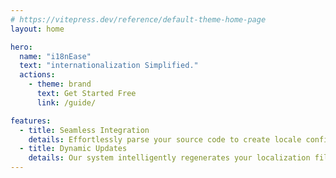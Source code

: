 ```yaml
---
# https://vitepress.dev/reference/default-theme-home-page
layout: home

hero:
  name: "i18nEase"
  text: "internationalization Simplified."
  actions:
    - theme: brand
      text: Get Started Free
      link: /guide/

features:
  - title: Seamless Integration
    details: Effortlessly parse your source code to create locale configurations without manual intervention.
  - title: Dynamic Updates
    details: Our system intelligently regenerates your localization files in response to code changes, keeping your internationalization in sync.
---
```


